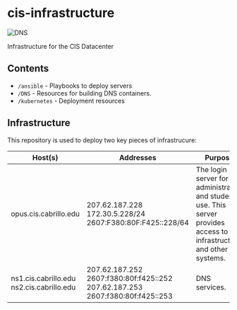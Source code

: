 # cis-infrastructure

![DNS](https://github.com/mike-matera/cis-infrastructure/workflows/DNS/badge.svg?branch=master)

Infrastructure for the CIS Datacenter

## Contents 

 - `/ansible` - Playbooks to deploy servers
 - `/DNS` - Resources for building DNS containers.  
 - `/kubernetes` - Deployment resources 

## Infrastructure 

This repository is used to deploy two key pieces of infrastrucure:

| Host(s) | Addresses | Purpose | 
| --- | --- | --- | 
| opus.cis.cabrillo.edu | 207.62.187.228<br>172.30.5.228/24<br>2607:F380:80F:F425::228/64 | The login server for administrative and student use. This server provides access to infrastructure and other systems. 
| ns1.cis.cabrillo.edu<br>ns2.cis.cabrillo.edu | 207.62.187.252<br>2607:f380:80f:f425::252<br>207.62.187.253<br>2607:f380:80f:f425::253<br> | DNS services. 
 

